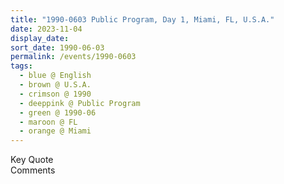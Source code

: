 ```yaml
---
title: "1990-0603 Public Program, Day 1, Miami, FL, U.S.A."
date: 2023-11-04
display_date: 
sort_date: 1990-06-03
permalink: /events/1990-0603
tags:
  - blue @ English
  - brown @ U.S.A.
  - crimson @ 1990
  - deeppink @ Public Program
  - green @ 1990-06
  - maroon @ FL
  - orange @ Miami
---
```


<wave-list>
  <list-title color="green" width="75">Key Quote</list-title>
  <list-item color="BlanchedAlmond"  width="200"></list-item>
  <list-item color="Lavender"></list-item>
  <list-item color="BlanchedAlmond"></list-item>
</wave-list>

<br>

<wave-list>
  <list-title color="green" width="75">Comments</list-title>
  <list-item color="BlanchedAlmond"  width="200"></list-item>
  <list-item color="Lavender"></list-item>
  <list-item color="BlanchedAlmond"></list-item>
</wave-list>